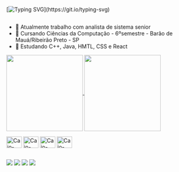 [![Typing SVG](https://readme-typing-svg.herokuapp.com?font=Fira+Code&pause=1000&width=435&lines=Hi%2C+my+name+is+Caio+Caminitti!)](https://git.io/typing-svg)

##

- 🔭 Atualmente trabalho com analista de sistema senior
- 📖 Cursando Ciências da Computação - 6ºsemestre - Barão de Mauá/Ribeirão Preto - SP
- 🌱 Estudando C++, Java, HMTL, CSS e React

<a href="https://github.com/anuraghazra/github-readme-stats">
  <img height=200 align="center" src="https://github-readme-stats.vercel.app/api?username=Caio-Moraes159&show_icons=true&theme=tokyonight&card_width=400" />
</a>
<a href="https://github.com/anuraghazra/convoychat">
  <img height=200 align="center" src="https://github-readme-stats.vercel.app/api/top-langs?username=Caio-Moraes159&layout=compact&langs_count=8&card_width=300&theme=tokyonight" />
</a>

<!-- [![Readme Card](https://github-readme-stats.vercel.app/api/pin/?username=Caio-Moraes159&repo=to-do-list-JavaScript)](https://github.com/anuraghazra/github-readme-stats) -->

<p></p>

<div>
  <img align="center" alt="Caio-C++" height="30" width="40" src="https://cdn.jsdelivr.net/gh/devicons/devicon/icons/cplusplus/cplusplus-original.svg">
  <img align="center" alt="Caio-JavaScript" height="30" width="40" src="https://cdn.jsdelivr.net/gh/devicons/devicon/icons/javascript/javascript-original.svg">
  <img align="center" alt="Caio-Css" height="30" width="40" src="https://cdn.jsdelivr.net/gh/devicons/devicon/icons/css3/css3-original.svg">
  <img align="center" alt="Caio-Html" height="30" width="40" src="https://cdn.jsdelivr.net/gh/devicons/devicon/icons/html5/html5-original.svg">
</div>

##

<div> 
  <a href="https://www.instagram.com/caio_caminitti/" target="_blank"><img src="https://img.shields.io/badge/-Instagram-%23E4405F?style=for-the-badge&logo=instagram&logoColor=white" target="_blank"></a>
  <a href = "mailto:caiomoraes.empresa@gmail.com"><img src="https://img.shields.io/badge/-Gmail-%23333?style=for-the-badge&logo=gmail&logoColor=white" target="_blank"></a>
  <a href="https://www.linkedin.com/in/caio-moraes-a9961b291/" target="_blank"><img src="https://img.shields.io/badge/-LinkedIn-%230077B5?style=for-the-badge&logo=linkedin&logoColor=white" target="_blank"></a> 
  <a href="https://wa.me/<016994211604>" target="_blank"><img src="https://img.shields.io/badge/WhatsApp-25D366?style=for-the-badge&logo=whatsapp&logoColor=white" target="_blank"></a>
</div>

